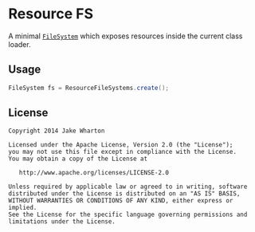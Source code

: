 Resource FS
===========

A minimal [`FileSystem`][fs] which exposes resources inside the current class loader.



Usage
-----

```java
FileSystem fs = ResourceFileSystems.create();
```



License
-------

    Copyright 2014 Jake Wharton

    Licensed under the Apache License, Version 2.0 (the "License");
    you may not use this file except in compliance with the License.
    You may obtain a copy of the License at

       http://www.apache.org/licenses/LICENSE-2.0

    Unless required by applicable law or agreed to in writing, software
    distributed under the License is distributed on an "AS IS" BASIS,
    WITHOUT WARRANTIES OR CONDITIONS OF ANY KIND, either express or implied.
    See the License for the specific language governing permissions and
    limitations under the License.




 [fs]: http://docs.oracle.com/javase/7/docs/api/java/nio/file/FileSystem.html
